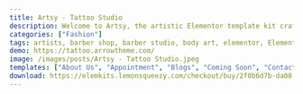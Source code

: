 ```yaml
---
title: Artsy - Tattoo Studio
description: Welcome to Artsy, the artistic Elementor template kit crafted for tattoo studios. Elevate your online presence with our captivating and functional templates. Seamlessly blending aesthetics and functionality, Artsy offers a range of layouts tailored for tattoo art showcases and studio services. Utilize Elementor's intuitive drag-and-drop editor to personalize fonts, colors, and arrangements. Whether you're spotlighting tattoo designs, studio artists, or appointment booking, Artsy ensures an engaging browsing experience. Transform your website into a canvas of tattoo artistry with Artsy – the ultimate Elementor template kit for tattoo studios. Embrace creativity and self-expression today.
categories: ["Fashion"]
tags: artists, barber shop, barber studio, body art, elementor, Elementor Pro, ink, modern, piercing, responsive, tattist, tattoo, tattoo shop, tattoo studio
demo: https://tattoo.arrowtheme.com/
image: /images/posts/Artsy - Tattoo Studio.jpeg
templates: ["About Us", "Appointment", "Blogs", "Coming Soon", "Contact Us", "Footer", "Global", "Header Home", "Header", "Home", "Our Team", "Portfolio", "Services", "Shop", "Single Blog", "Single Shop"]
download: https://elemkits.lemonsqueezy.com/checkout/buy/2f0b6d7b-da08-4e27-91e6-6bb5657c4f0d
---
```

